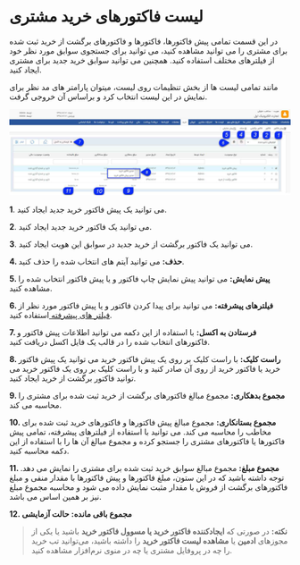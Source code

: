 #  لیست فاکتورهای خرید مشتری 

در این قسمت تمامی پیش فاکتورها، فاکتورها و فاکتورهای برگشت از خرید ثبت شده برای مشتری را می توانید مشاهده کنید، می توانید برای جستجوی سوابق مورد نظر خود از فیلترهای مختلف استفاده کنید. همچنین می توانید سوابق خرید جدید برای مشتری ایجاد کنید.

مانند تمامی لیست ها از بخش تنظیمات روی لیست، میتوان پارامتر های مد نظر برای نمایش در این لیست انتخاب کرد و براساس آن خروجی گرفت.

![](Purchase.jpg)

**1**. می توانید یک پیش فاکتور خرید جدید ایجاد کنید.

**2**. می توانید یک فاکتور خرید جدید ایجاد کنید.

**3**. می توانید یک فاکتور برگشت از خرید جدید در سوابق این هویت ایجاد کنید.

**4. حذف:** می توانید آیتم های انتخاب شده را حذف کنید.

**5. پیش نمایش:** می توانید پیش نمایش چاپ فاکتور و یا پیش فاکتور انتخاب شده را مشاهده کنید.

**6. فیلترهای پیشرفته:** می توانید برای پیدا کردن فاکتور و یا پیش فاکتور مورد نظر از[ فیلتر های پیشرفته ](https://github.com/1stco/PayamGostarDocs/blob/master/help%202.5.4/Customer-relationship-management/Advanced-filter/Advanced-filter.md)استفاده کنید.

**7. فرستادن به اکسل:** با استفاده از این دکمه می توانید اطلاعات پیش فاکتور و فاکتورهای انتخاب شده را در قالب یک فایل اکسل دریافت کنید.

**8. راست کلیک:** با راست کلیک بر روی یک پیش فاکتور خرید می توانید یک پیش فاکتور خرید یا فاکتور خرید از روی آن صادر کنید و با راست کلیک بر روی یک فاکتور خرید می توانید فاکتور برگشت از خرید ایجاد کنید.

**9. مجموع بدهکاری:** مجموع مبالغ فاکتورهای برگشت از خرید ثبت شده برای مشتری را محاسبه می کند.

**10. مجموع بستانکاری:**  مجموع مبالغ پیش فاکتورها و فاکتورهای خرید ثبت شده برای مخاطب را محاسبه می کند. می توانید با استفاده از فیلترهای پیشرفته، تمامی پیش فاکتورها یا فاکتورهای مشتری را جستجو کرده و مجموع مبالغ آن ها را با استفاده از این دکمه محاسبه کنید.

**11. مجموع مبلغ:** مجموع مبالغ سوابق خرید ثبت شده برای مشتری را نمایش می دهد. توجه داشته باشید که در این ستون، مبلغ فاکتورها و پیش فاکتورها با مقدار منفی و مبلغ فاکتورهای برگشت از فروش با مقدار مثبت نمایش داده می شود و محاسبه مجموع مبلغ نیز بر همین اساس می باشد.

**12. مجموع باقی مانده:** **حالت آزمایشی**

> **نکته:** در صورتی که **ایجادکننده فاکتور خرید یا مسوول فاکتور خرید** باشید یا یکی از مجوزهای  **ادمین** یا **مشاهده لیست فاکتور خرید** را داشته باشید، می‌توانید تب خرید را چه در پروفایل مشتری یا چه در منوی نرم‌افزار مشاهده کنید.

